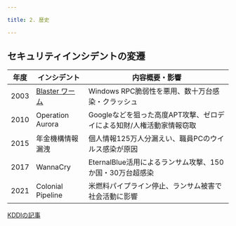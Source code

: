 ```yaml
---

title: 2. 歴史

---
```


## セキュリティインシデントの変遷

| 年度 | インシデント | 内容概要・影響 |
|------|--------------|----------------|
| 2003 | [Blaster ワーム](/page/history/blaster.md) | Windows RPC脆弱性を悪用、数十万台感染・クラッシュ |
| 2010 | Operation Aurora | Googleなどを狙った高度APT攻撃、ゼロデイによる知財/人権活動家情報窃取 |
| 2015 | 年金機構情報漏洩 | 個人情報125万人分漏えい、職員PCのウイルス感染が原因 |
| 2017 | WannaCry | EternalBlue活用によるランサム攻撃、150か国・30万台超感染 |
| 2021 | Colonial Pipeline | 米燃料パイプライン停止、ランサム被害で社会活動に影響 |

[KDDIの記事](https://biz.kddi.com/content/column/managed_zerotrust/zerotrust_blog_02/)
